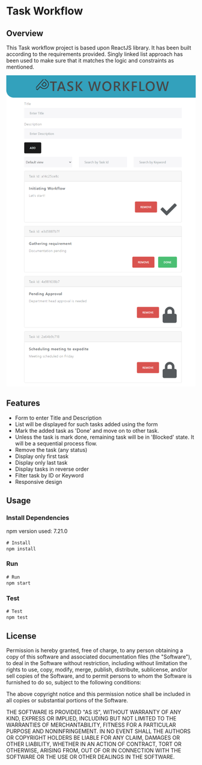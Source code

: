 # Task Workflow

## Overview

This Task workflow project is based upon ReactJS library. It has been built according to the requirements provided. Singly linked list approach has been used to make sure that it matches the logic and constraints as mentioned.

![screenshot](https://github.com/Nitin3021/task-workflow/blob/c614d13f8732f956d7c4a27b7f816044d2ad714b/public/github_images/application_highlight.png)

## Features

- Form to enter Title and Description
- List will be displayed for such tasks added using the form
- Mark the added task as 'Done' and move on to other task.
- Unless the task is mark done, remaining task will be in 'Blocked' state. It will be a sequential process flow.
- Remove the task (any status)
- Display only first task
- Display only last task
- Display tasks in reverse order
- Filter task by ID or Keyword
- Responsive design

## Usage

### Install Dependencies

npm version used: 7.21.0
```
# Install
npm install
```

### Run

```
# Run
npm start

```

### Test

```
# Test
npm test

```

## License
Permission is hereby granted, free of charge, to any person obtaining a copy
of this software and associated documentation files (the "Software"), to deal
in the Software without restriction, including without limitation the rights
to use, copy, modify, merge, publish, distribute, sublicense, and/or sell
copies of the Software, and to permit persons to whom the Software is
furnished to do so, subject to the following conditions:

The above copyright notice and this permission notice shall be included in
all copies or substantial portions of the Software.

THE SOFTWARE IS PROVIDED "AS IS", WITHOUT WARRANTY OF ANY KIND, EXPRESS OR
IMPLIED, INCLUDING BUT NOT LIMITED TO THE WARRANTIES OF MERCHANTABILITY,
FITNESS FOR A PARTICULAR PURPOSE AND NONINFRINGEMENT. IN NO EVENT SHALL THE
AUTHORS OR COPYRIGHT HOLDERS BE LIABLE FOR ANY CLAIM, DAMAGES OR OTHER
LIABILITY, WHETHER IN AN ACTION OF CONTRACT, TORT OR OTHERWISE, ARISING FROM,
OUT OF OR IN CONNECTION WITH THE SOFTWARE OR THE USE OR OTHER DEALINGS IN
THE SOFTWARE.